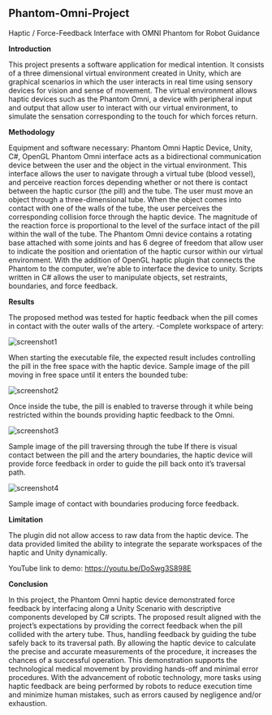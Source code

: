 ## Phantom-Omni-Project
Haptic / Force-Feedback Interface with OMNI Phantom for Robot Guidance

**Introduction**

This project presents a software application for medical intention. It consists
of a three dimensional virtual environment created in Unity, which are
graphical scenarios in which the user interacts in real time using sensory
devices for vision and sense of movement.
The virtual environment allows haptic devices such as the Phantom Omni, a
device with peripheral input and output that allow user to interact with our
virtual environment, to simulate the sensation corresponding to the touch for
which forces return.

**Methodology**

Equipment and software necessary: Phantom Omni Haptic Device, Unity,
C#, OpenGL
Phantom Omni interface acts as a bidirectional communication device
between the user and the object in the virtual environment. This interface
allows the user to navigate through a virtual tube (blood vessel), and
perceive reaction forces depending whether or not there is contact between
the haptic cursor (the pill) and the tube. The user must move an object
through a three-dimensional tube. When the object comes into contact with
one of the walls of the tube, the user perceives the corresponding collision
force through the haptic device.
The magnitude of the reaction force is proportional to the level of the surface
intact of the pill within the wall of the tube. The Phantom Omni device
contains a rotating base attached with some joints and has 6 degree of
freedom that allow user to indicate the position and orientation of the haptic
cursor within our virtual environment.
With the addition of OpenGL haptic plugin that connects the Phantom to the
computer, we’re able to interface the device to unity. Scripts written in C#
allows the user to manipulate objects, set restraints, boundaries, and force
feedback.

**Results**

The proposed method was tested for haptic feedback when the pill comes in
contact with the outer walls of the artery.
-Complete workspace of artery:

![screenshot1](https://user-images.githubusercontent.com/8764125/37870340-4a802774-2f99-11e8-9648-ea8909ea8339.JPG)

When starting the executable file, the expected result includes controlling
the pill in the free space with the haptic device.
Sample image of the pill moving in free space until it enters the
bounded tube:

![screenshot2](https://user-images.githubusercontent.com/8764125/37870358-c8ca8ac0-2f99-11e8-8a22-7e372b017e34.JPG)

Once inside the tube, the pill is enabled to traverse through it while being
restricted within the bounds providing haptic feedback to the Omni.


![screenshot3](https://user-images.githubusercontent.com/8764125/37870360-d1e30b64-2f99-11e8-9fa0-d900d953d680.JPG)

Sample image of the pill traversing through the tube
If there is visual contact between the pill and the artery boundaries, the
haptic device will provide force feedback in order to guide the pill back onto
it’s traversal path.


![screenshot4](https://user-images.githubusercontent.com/8764125/37870362-d49dd47e-2f99-11e8-98db-37a5b5275378.JPG)

Sample image of contact with boundaries producing force
feedback.

**Limitation**

The plugin did not allow access to raw data from the haptic device.
The data provided limited the ability to integrate the separate
workspaces of the haptic and Unity dynamically.

YouTube link to demo: https://youtu.be/DoSwg3S898E

**Conclusion**

In this project, the Phantom Omni haptic device demonstrated force
feedback by interfacing along a Unity Scenario with descriptive components
developed by C# scripts. The proposed result aligned with the project’s
expectations by providing the correct feedback when the pill collided with the
artery tube. Thus, handling feedback by guiding the tube safely back to its traversal
path.
By allowing the haptic device to calculate the precise and accurate
measurements of the procedure, it increases the chances of a successful operation.
This demonstration supports the technological medical movement by providing
hands-off and minimal error procedures. With the advancement of robotic
technology, more tasks using haptic feedback are being performed by robots to
reduce execution time and minimize human mistakes, such as errors caused by
negligence and/or exhaustion.
